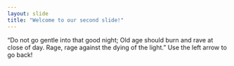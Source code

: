 ```yaml
---
layout: slide
title: "Welcome to our second slide!"
---
```

 “Do not go gentle into that good night; Old age should burn and rave at close of day. Rage, rage against the dying of the light.”
Use the left arrow to go back!
